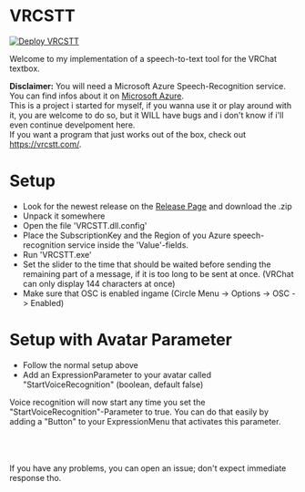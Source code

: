 # VRCSTT

[![Deploy VRCSTT](https://github.com/HeyImKyu/VRCSTT/actions/workflows/Publish_VRCSTT.yml/badge.svg)](https://github.com/HeyImKyu/VRCSTT/actions/workflows/Publish_VRCSTT.yml)

Welcome to my implementation of a speech-to-text tool for the VRChat textbox.

**Disclaimer:** You will need a Microsoft Azure Speech-Recognition service. 
                You can find infos about it on [Microsoft Azure](https://azure.microsoft.com/de-de/services/cognitive-services/speech-to-text/#overview).\
                This is a project i started for myself, if you wanna use it or play around with it, 
                you are welcome to do so, but it WILL have bugs and i don't know if i'll even continue develpoment here.\
                If you want a program that just works out of the box, check out https://vrcstt.com/.
                
# Setup

 - Look for the newest release on the [Release Page](https://github.com/HeyImKyu/VRCSTT/releases) and download the .zip
 - Unpack it somewhere
 - Open the file 'VRCSTT.dll.config'
 - Place the SubscriptionKey and the Region of you Azure speech-recognition service inside the 'Value'-fields.
 - Run 'VRCSTT.exe'
 - Set the slider to the time that should be waited before sending the remaining part of a message, if it is too long to be sent at once. (VRChat can only display 144 characters at once)
 - Make sure that OSC is enabled ingame (Circle Menu -> Options -> OSC -> Enabled)

 # Setup with Avatar Parameter

 - Follow the normal setup above
 - Add an ExpressionParameter to your avatar called "StartVoiceRecognition" (boolean, default false)

 Voice recognition will now start any time you set the "StartVoiceRecognition"-Parameter to true.
 You can do that easily by adding a "Button" to your ExpressionMenu that activates this parameter.

 \
 \
 \
 If you have any problems, you can open an issue; don't expect immediate response tho.
